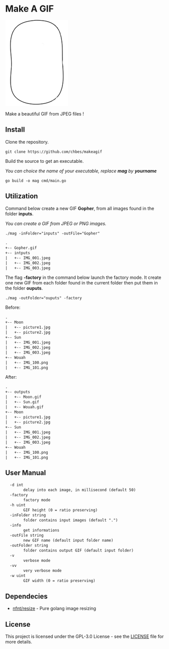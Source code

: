 # Make A GIF

![Gopher GIF](gopher.gif)

Make a beautiful GIF from JPEG files !

## Install

Clone the repository.

```
git clone https://github.com/chbes/makeagif
```

Build the source to get an executable.

*You can choice the name of your executable, replace **mag** by **yourname***

```
go build -o mag cmd/main.go
```

## Utilization

Command below create a new GIF **Gopher**, from all images found in the folder **inputs**.

*You can create a GIF from JPEG or PNG images.*

```
./mag -inFolder="inputs" -outFile="Gopher"
```

```
.
+-- Gopher.gif
+-- intputs
|   +-- IMG_001.jpeg
|   +-- IMG_002.jpeg
|   +-- IMG_003.jpeg
```

The flag **-factory** in the command below launch the factory mode. It create one new GIF from each folder found in the current folder then put them in the folder **ouputs**.

```
./mag -outFolder="ouputs" -factory
```

Before:
```
.
+-- Moon
|   +-- picture1.jpg
|   +-- picture2.jpg
+-- Sun
|   +-- IMG_001.jpeg
|   +-- IMG_002.jpeg
|   +-- IMG_003.jpeg
+-- Wouah
|   +-- IMG_100.png
|   +-- IMG_101.png
```

After:
```
.
+-- outputs
|   +-- Moon.gif
|   +-- Sun.gif
|   +-- Wouah.gif
+-- Moon
|   +-- picture1.jpg
|   +-- picture2.jpg
+-- Sun
|   +-- IMG_001.jpeg
|   +-- IMG_002.jpeg
|   +-- IMG_003.jpeg
+-- Wouah
|   +-- IMG_100.png
|   +-- IMG_101.png
```

## User Manual

```
  -d int
        delay into each image, in millisecond (default 50)
  -factory
        factory mode
  -h uint
        GIF height (0 = ratio preserving)
  -inFolder string
        folder contains input images (default ".")
  -info
        get informations
  -outFile string
        new GIF name (default input folder name)
  -outFolder string
        folder contains output GIF (default input folder)
  -v
        verbose mode
  -vv
        very verbose mode
  -w uint
        GIF width (0 = ratio preserving)
```

## Dependecies

* [nfnt/resize](https://github.com/nfnt/resize/) - Pure golang image resizing

## License

This project is licensed under the GPL-3.0 License - see the [LICENSE](LICENSE) file for more details.
